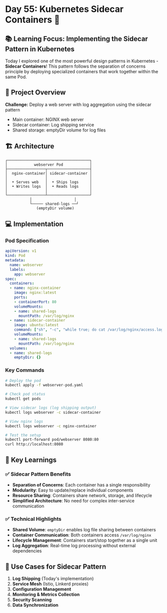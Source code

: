 # Day 55: Kubernetes Sidecar Containers 🚀

## 📚 Learning Focus: Implementing the Sidecar Pattern in Kubernetes

Today I explored one of the most powerful design patterns in Kubernetes - **Sidecar Containers**! This pattern follows the separation of concerns principle by deploying specialized containers that work together within the same Pod.

## 🎯 Project Overview

**Challenge:** Deploy a web server with log aggregation using the sidecar pattern
- Main container: NGINX web server
- Sidecar container: Log shipping service
- Shared storage: emptyDir volume for log files

## 🏗️ Architecture

```
┌─────────────────────────────────────┐
│            webserver Pod            │
├─────────────────┬───────────────────┤
│  nginx-container│ sidecar-container │
│                 │                   │
│  • Serves web   │  • Ships logs     │
│  • Writes logs  │  • Reads logs     │
│                 │                   │
└─────────────────┴───────────────────┘
           │                   │
           └───── shared-logs ──┘
              (emptyDir volume)
```

## 💻 Implementation

### Pod Specification
```yaml
apiVersion: v1
kind: Pod
metadata:
  name: webserver
  labels:
    app: webserver
spec:
  containers:
  - name: nginx-container
    image: nginx:latest
    ports:
    - containerPort: 80
    volumeMounts:
    - name: shared-logs
      mountPath: /var/log/nginx
  - name: sidecar-container
    image: ubuntu:latest
    command: ["sh", "-c", "while true; do cat /var/log/nginx/access.log /var/log/nginx/error.log; sleep 30; done"]
    volumeMounts:
    - name: shared-logs
      mountPath: /var/log/nginx
  volumes:
  - name: shared-logs
    emptyDir: {}
```

### Key Commands
```bash
# Deploy the pod
kubectl apply -f webserver-pod.yaml

# Check pod status
kubectl get pods

# View sidecar logs (log shipping output)
kubectl logs webserver -c sidecar-container

# View nginx logs
kubectl logs webserver -c nginx-container

# Test the setup
kubectl port-forward pod/webserver 8080:80
curl http://localhost:8080
```

## 🔑 Key Learnings

### ✅ Sidecar Pattern Benefits
- **Separation of Concerns**: Each container has a single responsibility
- **Modularity**: Easy to update/replace individual components
- **Resource Sharing**: Containers share network, storage, and lifecycle
- **Simplified Architecture**: No need for complex inter-service communication

### ✅ Technical Highlights
- **Shared Volume**: `emptyDir` enables log file sharing between containers
- **Container Communication**: Both containers access `/var/log/nginx`
- **Lifecycle Management**: Containers start/stop together as a single unit
- **Log Aggregation**: Real-time log processing without external dependencies

## 🎨 Use Cases for Sidecar Pattern

1. **Log Shipping** (Today's implementation)
2. **Service Mesh** (Istio, Linkerd proxies)
3. **Configuration Management**
4. **Monitoring & Metrics Collection**
5. **Security Scanning**
6. **Data Synchronization**

